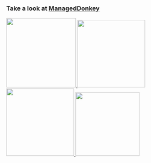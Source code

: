 ### Take a look at [ManagedDonkey](https://github.com/twist84/ManagedDonkey)
<!-- ### Go check out [Blam Creation Suite](https://github.com/ChimpsAtSea/Blam-Creation-Suite#blam-creation-suite) -->

<a href="https://wakapi.dev/leaderboard?by=language&key=C%2B%2B">
  <img height="185em" src="https://github-readme-stats.vercel.app/api/wakatime?api_domain=wakapi.dev&username=Twister&theme=dark&hide_title=true" />
</a>

<a href="https://github.com/twist84">
  <img height="180em" src="https://github-readme-stats.vercel.app/api?username=twist84&theme=dark&include_all_commits=true&show_icons=true" />
  <img height="180em" src="https://github-readme-stats.vercel.app/api/top-langs/?username=twist84&theme=dark&layout=compact" />
  <img height="170em" src="https://github-readme-streak-stats.herokuapp.com/?user=twist84&theme=dark&hide_border=false" />
</a>
